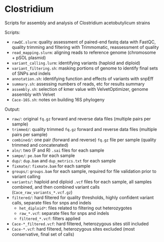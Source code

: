 # Clostridium

Scripts for assembly and analysis of Clostridium acetobutylicum strains

Scripts:
* `rawQC.slurm`: quality assessment of paired-end fastq data with FastQC, quality trimming and filtering with Trimmomatic, reassessment of quality
* `read_mapping.slurm`: aligning reads to reference genome (chromosome + pSOL plasmid)
* `variant_calling.lurm`: identifying variants (haploid and diploid)
* `variant_filtering.sh`: masking portions of genome to identify final sets of SNPs and indels
* `annotation.sh`: identifying function and effects of variants with snpEff
* `summary.sh`: assessing numbers of reads, etc for results summary
* `assembly.sh`: selection of kmer value with VelvetOptimizer, genome assembly with Velvet
* `Cace-16S.sh`: notes on building 16S phylogeny

Output:
* `raw/`: original `fq.gz` forward and reverse data files (multiple pairs per sample)
* `trimmed/`: quality trimmed `fq.gz` forward and reverse data files (multiple pairs per sample)
* `combined/`: one pair (forward and reverse) `fq.gz` file per sample (quality trimmed and concatenated)
* `aln/`: two (F and R) `.sai` files for each sample
* `sampe/`: `pe.bam` for each sample
* `dup/`: `dup.bam` and `dup_metrics.txt` for each sample
* `fixmate/`: `fixmate.bam` for each sample
* `groups/`: `groups.bam` for each sample, required for file validation prior to variant calling
* `variants/`: haploid and diploid `.vcf` files for each sample, all samples combined, and then combined variant calls (`Cace_raw_variants_*.vcf.gz`)
* `filtered/`: hard filtered for quality thresholds, highly confident variant calls, separate
files for snps and indels
  * `het_diploid*`: files related to filtering out heterozygotes
  * `raw_*.vcf`: separate files for snps and indels
  * `filtered_*.vcf`: filters applied
* `Cace-*_filtered.vcf`: hard filtered, heterozygous sites still included
* `Cace-*.vcf`: hard filtered, heterozygous sites excluded (most conservative, final set of calls)
